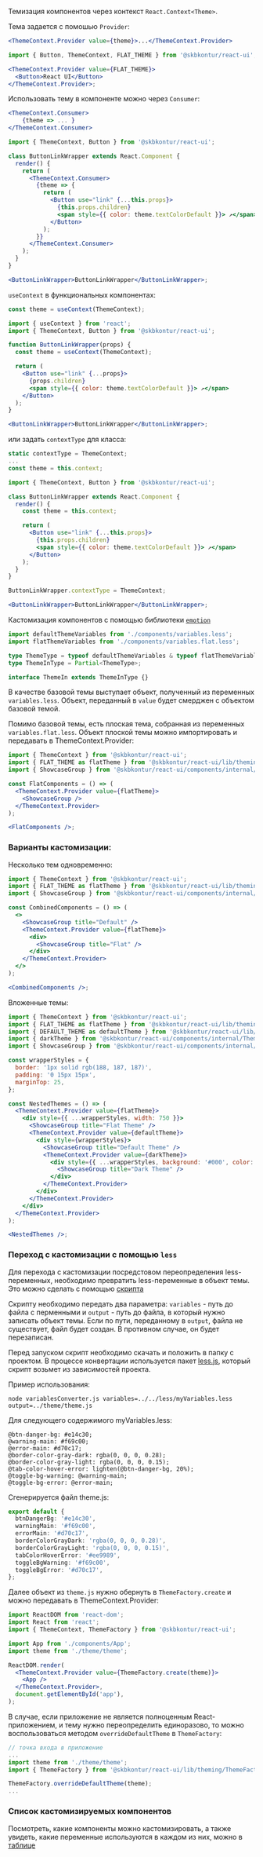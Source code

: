 Темизация компонентов через контекст `React.Context<Theme>`.

Тема задается с помошью `Provider`:

```jsx static
<ThemeContext.Provider value={theme}>...</ThemeContext.Provider>
```

```jsx harmony
import { Button, ThemeContext, FLAT_THEME } from '@skbkontur/react-ui';

<ThemeContext.Provider value={FLAT_THEME}>
  <Button>React UI</Button>
</ThemeContext.Provider>;
```

Использовать тему в компоненте можно через `Consumer`:

```jsx static
<ThemeContext.Consumer>
    {theme => ... }
</ThemeContext.Consumer>
```

```jsx harmony
import { ThemeContext, Button } from '@skbkontur/react-ui';

class ButtonLinkWrapper extends React.Component {
  render() {
    return (
      <ThemeContext.Consumer>
        {theme => {
          return (
            <Button use="link" {...this.props}>
              {this.props.children}
              <span style={{ color: theme.textColorDefault }}> ↗</span>
            </Button>
          );
        }}
      </ThemeContext.Consumer>
    );
  }
}

<ButtonLinkWrapper>ButtonLinkWrapper</ButtonLinkWrapper>;
```

`useContext` в функциональных компонентах:

```typescript static
const theme = useContext(ThemeContext);
```

```jsx harmony
import { useContext } from 'react';
import { ThemeContext, Button } from '@skbkontur/react-ui';

function ButtonLinkWrapper(props) {
  const theme = useContext(ThemeContext);

  return (
    <Button use="link" {...props}>
      {props.children}
      <span style={{ color: theme.textColorDefault }}> ↗</span>
    </Button>
  );
}

<ButtonLinkWrapper>ButtonLinkWrapper</ButtonLinkWrapper>;
```

или задать `contextType` для класса:

```typescript static
static contextType = ThemeContext;
...
const theme = this.context;
```

```jsx harmony
import { ThemeContext, Button } from '@skbkontur/react-ui';

class ButtonLinkWrapper extends React.Component {
  render() {
    const theme = this.context;

    return (
      <Button use="link" {...this.props}>
        {this.props.children}
        <span style={{ color: theme.textColorDefault }}> ↗</span>
      </Button>
    );
  }
}

ButtonLinkWrapper.contextType = ThemeContext;

<ButtonLinkWrapper>ButtonLinkWrapper</ButtonLinkWrapper>;
```

Кастомизация компонентов с помощью библиотеки [`emotion`](https://github.com/emotion-js/emotion)

```typescript
import defaultThemeVariables from './components/variables.less';
import flatThemeVariables from './components/variables.flat.less';

type ThemeType = typeof defaultThemeVariables & typeof flatThemeVariables;
type ThemeInType = Partial<ThemeType>;

interface ThemeIn extends ThemeInType {}
```

В качестве базовой темы выступает объект, полученный из переменных `variables.less`. Объект, переданный в `value` будет смерджен с объектом базовой темой.

Помимо базовой темы, есть плоская тема, собранная из переменных `variables.flat.less`.
Объект плоской темы можно импортировать и передавать в ThemeContext.Provider:

```jsx harmony
import { ThemeContext } from '@skbkontur/react-ui';
import { FLAT_THEME as flatTheme } from '@skbkontur/react-ui/lib/theming/themes/FlatTheme';
import { ShowcaseGroup } from '@skbkontur/react-ui/components/internal/ThemePlayground/ShowcaseGroup';

const FlatComponents = () => (
  <ThemeContext.Provider value={flatTheme}>
    <ShowcaseGroup />
  </ThemeContext.Provider>
);

<FlatComponents />;
```

### Варианты кастомизации:

Несколько тем одновременно:
<br/>

```jsx harmony
import { ThemeContext } from '@skbkontur/react-ui';
import { FLAT_THEME as flatTheme } from '@skbkontur/react-ui/lib/theming/themes/FlatTheme';
import { ShowcaseGroup } from '@skbkontur/react-ui/components/internal/ThemePlayground/ShowcaseGroup';

const CombinedComponents = () => (
  <>
    <ShowcaseGroup title="Default" />
    <ThemeContext.Provider value={flatTheme}>
      <div>
        <ShowcaseGroup title="Flat" />
      </div>
    </ThemeContext.Provider>
  </>
);

<CombinedComponents />;
```

Вложенные темы:
<br/>

```jsx harmony
import { ThemeContext } from '@skbkontur/react-ui';
import { FLAT_THEME as flatTheme } from '@skbkontur/react-ui/lib/theming/themes/FlatTheme';
import { DEFAULT_THEME as defaultTheme } from '@skbkontur/react-ui/lib/theming/themes/DefaultTheme';
import { darkTheme } from '@skbkontur/react-ui/components/internal/ThemePlayground/darkTheme';
import { ShowcaseGroup } from '@skbkontur/react-ui/components/internal/ThemePlayground/ShowcaseGroup';

const wrapperStyles = {
  border: '1px solid rgb(188, 187, 187)',
  padding: '0 15px 15px',
  marginTop: 25,
};

const NestedThemes = () => (
  <ThemeContext.Provider value={flatTheme}>
    <div style={{ ...wrapperStyles, width: 750 }}>
      <ShowcaseGroup title="Flat Theme" />
      <ThemeContext.Provider value={defaultTheme}>
        <div style={wrapperStyles}>
          <ShowcaseGroup title="Default Theme" />
          <ThemeContext.Provider value={darkTheme}>
            <div style={{ ...wrapperStyles, background: '#000', color: '#fff' }}>
              <ShowcaseGroup title="Dark Theme" />
            </div>
          </ThemeContext.Provider>
        </div>
      </ThemeContext.Provider>
    </div>
  </ThemeContext.Provider>
);

<NestedThemes />;
```

### Переход с кастомизации с помощью `less`

Для перехода с кастомизации посредстовом переопределения less-переменных, необходимо превратить less-переменные в объект темы.
Это можно сделать с помощью <a target="_blank" href="https://raw.githubusercontent.com/skbkontur/retail-ui/master/packages/react-ui-codemodes/customization/variablesConverter.js">скрипта</a>

Скрипту необходимо передать два параметра: `variables` - путь до файла с перменными и `output` - путь до файла, в который нужно записать объект темы. Если по пути, переданному в `output`, файла не существует, файл будет создан. В противном случае, он будет перезаписан.

Перед запуском скрипт необходимо скачать и положить в папку с проектом. В процессе конвертации используется пакет [less.js](https://www.npmjs.com/package/less), который скрипт возьмет из зависимостей проекта.

Пример использования:

```shell
node variablesConverter.js variables=../../less/myVariables.less output=../theme/theme.js
```

Для следующего содержимого myVariables.less:

```less
@btn-danger-bg: #e14c30;
@warning-main: #f69c00;
@error-main: #d70c17;
@border-color-gray-dark: rgba(0, 0, 0, 0.28);
@border-color-gray-light: rgba(0, 0, 0, 0.15);
@tab-color-hover-error: lighten(@btn-danger-bg, 20%);
@toggle-bg-warning: @warning-main;
@toggle-bg-error: @error-main;
```

Сгенерируется файл theme.js:

```typescript
export default {
  btnDangerBg: '#e14c30',
  warningMain: '#f69c00',
  errorMain: '#d70c17',
  borderColorGrayDark: 'rgba(0, 0, 0, 0.28)',
  borderColorGrayLight: 'rgba(0, 0, 0, 0.15)',
  tabColorHoverError: '#ee9989',
  toggleBgWarning: '#f69c00',
  toggleBgError: '#d70c17',
};
```

Далее объект из `theme.js` нужно обернуть в `ThemeFactory.create` и можно передавать в ThemeContext.Provider:

```jsx static
import ReactDOM from 'react-dom';
import React from 'react';
import { ThemeContext, ThemeFactory } from '@skbkontur/react-ui';

import App from './components/App';
import theme from './theme/theme';

ReactDOM.render(
  <ThemeContext.Provider value={ThemeFactory.create(theme)}>
    <App />
  </ThemeContext.Provider>,
  document.getElementById('app'),
);
```

В случае, если приложение не является полноценным React-приложением, и тему нужно переопределить единоразово, то можно воспользоваться методом `overrideDefaultTheme` в `ThemeFactory`:

```typescript static
// точка входа в приложение
...
import theme from './theme/theme';
import { ThemeFactory } from '@skbkontur/react-ui/lib/theming/ThemeFactory';

ThemeFactory.overrideDefaultTheme(theme);
...
```

### Список кастомизируемых компонентов

Посмотреть, какие компоненты можно кастомизировать, а также увидеть, какие переменные используются в каждом из них, можно в [таблице](#/Customization/ThemeShowcase)
